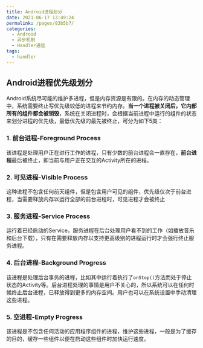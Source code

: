 ```yaml
---
title: Android进程划分
date: 2021-06-17 13:49:24
permalink: /pages/83b5b7/
categories:
  - Android
  - 异步机制
  - Handler通信
tags:
  - handler
---
```

## Android进程优先级划分

Android系统尽可能的维护多进程，但是内存资源是有限的。在内存的动态管理中，系统需要终止写优先级较低的进程来节约内存。**当一个进程被关闭后，它内部所有的组件都会被销毁**，系统在关闭进程时，会根据当前进程中运行的组件的状态来划分进程的优先级，最低优先级的最先被终止，可分为如下5类：

### 1. 前台进程-Foreground Process

该进程是处理用户正在进行工作的进程，只有少数的前台进程会一直存在，**前台进程**最后被终止，即当前与用户正在交互的Activity所在的进程。

### 2. 可见进程-Visible Process

这种进程不包含任何前天组件，但是包含用户可见的组件，优先级仅次于前台进程，当需要释放内存以运行全部的前台进程时，可见进程才会被终止

### 3. 服务进程-Service Process

运行着已经启动的Service，服务进程在后台处理用户看不到的工作（如播放音乐和后台下载），只有在需要释放内存以支持更高级别的进程运行时才会强行终止服务进程。

### 4. 后台进程-Background Progress

该进程是处理后台事务的进程，比如其中运行着执行了`onStop()`方法而处于停止状态的Activity等。后台进程处理的事情是用户不关心的，所以系统可以在任何时候终止后台进程，已释放得到更多的内存空间。用户也可以在系统设置中手动清理这些进程。

###  5. 空进程-Empty Progress

该进程是不包含任何活动的应用程序组件的进程，维护这些进程，一般是为了缓存的目的，缓存一些组件以便在启动这些组件时加快运行速度。